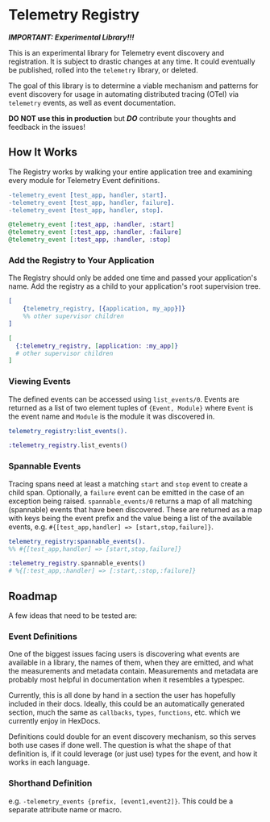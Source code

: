 # Telemetry Registry

***IMPORTANT: Experimental Library!!!***

This is an experimental library for Telemetry event discovery and registration. It is subject
to drastic changes at any time. It could eventually be published, rolled into the `telemetry`
library, or deleted.

The goal of this library is to determine a viable mechanism and patterns for event discovery
for usage in automating distributed tracing (OTel) via `telemetry` events, as well as event
documentation.

**DO NOT use this in production** but **_DO_** contribute your thoughts and feedback in the
issues!

## How It Works

The Registry works by walking your entire application tree and examining every module for
Telemetry Event definitions. 

```erlang
-telemetry_event [test_app, handler, start].
-telemetry_event [test_app, handler, failure].
-telemetry_event [test_app, handler, stop].
```

```elixir
@telemetry_event [:test_app, :handler, :start]
@telemetry_event [:test_app, :handler, :failure]
@telemetry_event [:test_app, :handler, :stop]
```

### Add the Registry to Your Application

The Registry should only be added one time and passed your application's name. Add the registry
as a child to your application's root supervision tree.

```erlang
[
    {telemetry_registry, [{application, my_app}]}
    %% other supervisor children
]
```

```elixir
[
  {:telemetry_registry, [application: :my_app]}
  # other supervisor children
]
```

### Viewing Events

The defined events can be accessed using `list_events/0`. Events are returned as a list of 
two element tuples of `{Event, Module}` where `Event` is the event name and `Module` is the
module it was discovered in.

```erlang
telemetry_registry:list_events().
```

```elixir
:telemetry_registry.list_events()
```

### Spannable Events

Tracing spans need at least a matching `start` and `stop` event to create a child span.
Optionally, a `failure` event can be emitted in the case of an exception being raised.
`spannable_events/0` returns a map of all matching (spannable) events that have been
discovered. These are returned as a map with keys being the event prefix and the value
being a list of the available events, e.g. `#{[test_app,handler] => [start,stop,failure]}`.

```erlang
telemetry_registry:spannable_events().
%% #{[test_app,handler] => [start,stop,failure]}
```

```elixir
:telemetry_registry.spannable_events()
# %{[:test_app,:handler] => [:start,:stop,:failure]}
```

## Roadmap

A few ideas that need to be tested are:

### Event Definitions

One of the biggest issues facing users is discovering what events are available in a library,
the names of them, when they are emitted, and what the measurements and metadata contain.
Measurements and metadata are probably most helpful in documentation when it resembles a
typespec.

Currently, this is all done by hand in a section the user has hopefully included in their docs.
Ideally, this could be an automatically generated section, much the same as `callbacks`, `types`,
`functions`, etc. which we currently enjoy in HexDocs.
    
Definitions could double for an event discovery mechanism, so this serves both use cases
if done well. The question is what the shape of that definition is, if it could leverage
(or just use) types for the event, and how it works in each language.
  
### Shorthand Definition

e.g. `-telemetry_events {prefix, [event1,event2]}`. This could be a separate attribute name or
macro.

